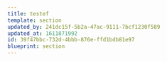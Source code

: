 ```yaml
---
title: testef
template: section
updated_by: 241dc15f-5b2a-47ac-9111-7bcf1230f589
updated_at: 1611871992
id: 39f47bbc-732d-4bbb-876e-ffd1bdb81e97
blueprint: section
---
```

